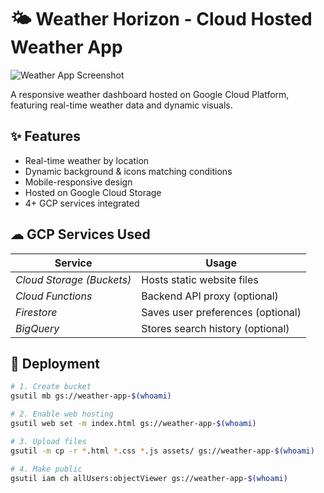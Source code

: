 # 🌤 Weather Horizon - Cloud Hosted Weather App

![Weather App Screenshot](./screenshot.png)

A responsive weather dashboard hosted on Google Cloud Platform, featuring real-time weather data and dynamic visuals.

## ✨ Features
- Real-time weather by location
- Dynamic background & icons matching conditions
- Mobile-responsive design
- Hosted on Google Cloud Storage
- 4+ GCP services integrated

## ☁ GCP Services Used
| Service | Usage |
|---------|-------|
| *Cloud Storage (Buckets)* | Hosts static website files |
| *Cloud Functions* | Backend API proxy (optional) |
| *Firestore* | Saves user preferences (optional) | 
| *BigQuery* | Stores search history (optional) |

## 🚀 Deployment
```bash
# 1. Create bucket
gsutil mb gs://weather-app-$(whoami)

# 2. Enable web hosting
gsutil web set -m index.html gs://weather-app-$(whoami)

# 3. Upload files
gsutil -m cp -r *.html *.css *.js assets/ gs://weather-app-$(whoami)

# 4. Make public
gsutil iam ch allUsers:objectViewer gs://weather-app-$(whoami)